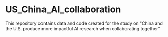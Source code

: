 # US_China_AI_collaboration
This repository contains data and code created for the study on "China and the U.S. produce more impactful AI research when collaborating together"

